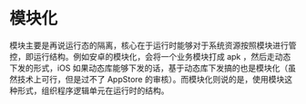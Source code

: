 # 模块化

模块主要是再说运行态的隔离，核心在于运行时能够对于系统资源按照模块进行管控，即运行结构。例如安卓的模块化，会将一个业务模块打成 apk ，然后走动态下发的形式，iOS 如果动态库能够下发的话，基于动态库下发搞的也是模块化（虽然技术上可行，但是过不了 AppStore 的审核）。而模块化则说的是，使用模块这种形式，组织程序逻辑单元在运行时的结构。
